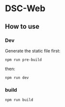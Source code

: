 # DSC-Web

## How to use

### Dev

Generate the static file first:

```
npm run pre-build
```

then:

```
npm run dev
```

### build

```
npm run build
```
